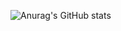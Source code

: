 <!-- ### Hi there 👋 -->
![Anurag's GitHub stats](https://github-readme-stats.vercel.app/api?username=solitude-mix&show_icons=true&theme=transparent)
<!--
**solitude-mix/solitude-mix** is a ✨ _special_ ✨ repository because its `README.md` (this file) appears on your GitHub profile.

Here are some ideas to get you started:

- 🔭 I’m currently working on ...
- 🌱 I’m currently learning ...
- 👯 I’m looking to collaborate on ...
- 🤔 I’m looking for help with ...
- 💬 Ask me about ...
- 📫 How to reach me: ...
- 😄 Pronouns: ...
- ⚡ Fun fact: ...
-->
